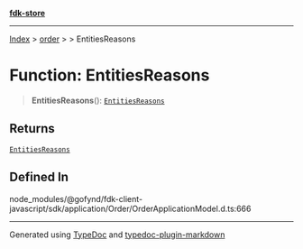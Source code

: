 [**fdk-store**](../../../README.md)
***

[Index](../../../API.md) > [order](../../README.md) > [<internal>](../README.md) > EntitiesReasons

# Function: EntitiesReasons

> **EntitiesReasons**(): [`EntitiesReasons`](../type-aliases/type-alias.EntitiesReasons.md)

## Returns

[`EntitiesReasons`](../type-aliases/type-alias.EntitiesReasons.md)

## Defined In

node\_modules/@gofynd/fdk-client-javascript/sdk/application/Order/OrderApplicationModel.d.ts:666

***
Generated using [TypeDoc](https://typedoc.org/) and [typedoc-plugin-markdown](https://www.npmjs.com/package/typedoc-plugin-markdown)
